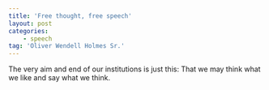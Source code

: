 ```yaml
---
title: 'Free thought, free speech'
layout: post
categories:
    - speech
tag: 'Oliver Wendell Holmes Sr.'
---
```


The very aim and end of our institutions is just this: That we may think what we like and say what we think.